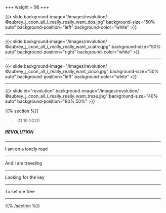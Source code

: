 +++
weight = 96
+++


{{< slide background-image="/images/revolution/©aubrey_j_coon_all_i_really_really_want_dos.jpg" background-size="50% auto" background-position="left" background-color="white" >}}

---

{{< slide background-image="/images/revolution/©aubrey_j_coon_all_i_really_really_want_cuatro.jpg" background-size="50% auto" background-position="right" background-color="white" >}}

---

{{< slide background-image="/images/revolution/©aubrey_j_coon_all_i_really_really_want_cinco.jpg" background-size="50% auto" background-position="left" background-color="white" >}}

---

{{< slide id="revolution" background-image="/images/revolution/©aubrey_j_coon_all_i_really_really_want_trese.jpg" background-size="40% auto" background-position="80% 50%" >}}

{{% section %}}

> 01 10 2020

##### REVOLUTION

---

I am on a lonely road 

---

And I am traveling

---

Looking for the key 

---

To set me free

---

{{% /section %}}
